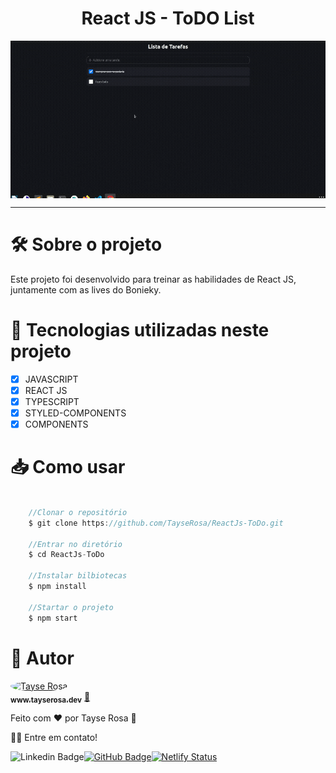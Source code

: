 <h1 align="center"> React JS - ToDO List</h1>

<p align="center">
<img src="./readme.gif" align="center" /> 
</p>

---
# 🛠 Sobre o projeto

<p>Este projeto foi desenvolvido para treinar as habilidades de React JS, juntamente com as lives do Bonieky.</p>


# 🚀 Tecnologias utilizadas neste projeto

- [x] JAVASCRIPT
- [x] REACT JS
- [x] TYPESCRIPT
- [x] STYLED-COMPONENTS
- [x] COMPONENTS

# 📥 Como usar
```js

    //Clonar o repositório
    $ git clone https://github.com/TayseRosa/ReactJs-ToDo.git

    //Entrar no diretório
    $ cd ReactJs-ToDo

    //Instalar bilbiotecas
    $ npm install

    //Startar o projeto
    $ npm start

``` 

# 🚀 Autor

<a href="https://www.tayserosa.dev">
 <img style="border-radius: 50%;" src="https://avatars.githubusercontent.com/u/31596454?v=4" width="100px;" alt="Tayse Rosa" style="border-radius:50%"/>
 <br />
 <sub><b>www.tayserosa.dev</b></sub></a> <a href="https://www.tayserosa.dev" title="Tayse Rosa" target="_blank">🚀</a>


Feito com ❤️ por Tayse Rosa 🚀

👋🏽 Entre em contato!

![Linkedin Badge](https://img.shields.io/badge/-TayseRosa-blue?style=flat-square&logo=Linkedin&logoColor=white&link=https://www.linkedin.com/in/tayse-rosa-3b683151/)[![GitHub Badge](https://img.shields.io/badge/GitHub-100000?style=for-the-badge&logo=github&logoColor=white)](https://github.com/TayseRosa/)[![Netlify Status](https://api.netlify.com/api/v1/badges/c01d7d2b-d460-4cf3-b437-eab0e5b249c7/deploy-status)](https://app.netlify.com/sites/tayserosa-todo-reactjs/deploys)
